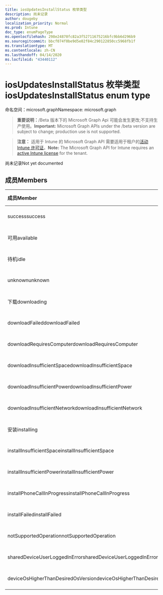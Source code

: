 ```yaml
---
title: iosUpdatesInstallStatus 枚举类型
description: 尚未记录
author: dougeby
localization_priority: Normal
ms.prod: Intune
doc_type: enumPageType
ms.openlocfilehash: 298e24870fc82a3f52711675216bfc9bb6d296b9
ms.sourcegitcommit: bbcf074f0be9d5e02f84c290122850cc5968fb1f
ms.translationtype: MT
ms.contentlocale: zh-CN
ms.lasthandoff: 04/14/2020
ms.locfileid: "43440112"
---
```

# <a name="iosupdatesinstallstatus-enum-type"></a><span data-ttu-id="f2a8d-103">iosUpdatesInstallStatus 枚举类型</span><span class="sxs-lookup"><span data-stu-id="f2a8d-103">iosUpdatesInstallStatus enum type</span></span>

<span data-ttu-id="f2a8d-104">命名空间：microsoft.graph</span><span class="sxs-lookup"><span data-stu-id="f2a8d-104">Namespace: microsoft.graph</span></span>

> <span data-ttu-id="f2a8d-105">**重要说明：**/Beta 版本下的 Microsoft Graph Api 可能会发生更改;不支持生产使用。</span><span class="sxs-lookup"><span data-stu-id="f2a8d-105">**Important:** Microsoft Graph APIs under the /beta version are subject to change; production use is not supported.</span></span>

> <span data-ttu-id="f2a8d-106">**注意：** 适用于 Intune 的 Microsoft Graph API 需要适用于租户的[活动 Intune 许可证](https://go.microsoft.com/fwlink/?linkid=839381)。</span><span class="sxs-lookup"><span data-stu-id="f2a8d-106">**Note:** The Microsoft Graph API for Intune requires an [active Intune license](https://go.microsoft.com/fwlink/?linkid=839381) for the tenant.</span></span>

<span data-ttu-id="f2a8d-107">尚未记录</span><span class="sxs-lookup"><span data-stu-id="f2a8d-107">Not yet documented</span></span>

## <a name="members"></a><span data-ttu-id="f2a8d-108">成员</span><span class="sxs-lookup"><span data-stu-id="f2a8d-108">Members</span></span>
|<span data-ttu-id="f2a8d-109">成员</span><span class="sxs-lookup"><span data-stu-id="f2a8d-109">Member</span></span>|<span data-ttu-id="f2a8d-110">值</span><span class="sxs-lookup"><span data-stu-id="f2a8d-110">Value</span></span>|<span data-ttu-id="f2a8d-111">说明</span><span class="sxs-lookup"><span data-stu-id="f2a8d-111">Description</span></span>|
|:---|:---|:---|
|<span data-ttu-id="f2a8d-112">success</span><span class="sxs-lookup"><span data-stu-id="f2a8d-112">success</span></span>|<span data-ttu-id="f2a8d-113">0</span><span class="sxs-lookup"><span data-stu-id="f2a8d-113">0</span></span>|<span data-ttu-id="f2a8d-114">尚未记录</span><span class="sxs-lookup"><span data-stu-id="f2a8d-114">Not yet documented</span></span>|
|<span data-ttu-id="f2a8d-115">可用</span><span class="sxs-lookup"><span data-stu-id="f2a8d-115">available</span></span>|<span data-ttu-id="f2a8d-116">1</span><span class="sxs-lookup"><span data-stu-id="f2a8d-116">1</span></span>|<span data-ttu-id="f2a8d-117">尚未记录</span><span class="sxs-lookup"><span data-stu-id="f2a8d-117">Not yet documented</span></span>|
|<span data-ttu-id="f2a8d-118">待机</span><span class="sxs-lookup"><span data-stu-id="f2a8d-118">idle</span></span>|<span data-ttu-id="f2a8d-119">双面</span><span class="sxs-lookup"><span data-stu-id="f2a8d-119">2</span></span>|<span data-ttu-id="f2a8d-120">尚未记录</span><span class="sxs-lookup"><span data-stu-id="f2a8d-120">Not yet documented</span></span>|
|<span data-ttu-id="f2a8d-121">unknown</span><span class="sxs-lookup"><span data-stu-id="f2a8d-121">unknown</span></span>|<span data-ttu-id="f2a8d-122">第三章</span><span class="sxs-lookup"><span data-stu-id="f2a8d-122">3</span></span>|<span data-ttu-id="f2a8d-123">尚未记录</span><span class="sxs-lookup"><span data-stu-id="f2a8d-123">Not yet documented</span></span>|
|<span data-ttu-id="f2a8d-124">下载</span><span class="sxs-lookup"><span data-stu-id="f2a8d-124">downloading</span></span>|<span data-ttu-id="f2a8d-125">-2016330712</span><span class="sxs-lookup"><span data-stu-id="f2a8d-125">-2016330712</span></span>|<span data-ttu-id="f2a8d-126">尚未记录</span><span class="sxs-lookup"><span data-stu-id="f2a8d-126">Not yet documented</span></span>|
|<span data-ttu-id="f2a8d-127">downloadFailed</span><span class="sxs-lookup"><span data-stu-id="f2a8d-127">downloadFailed</span></span>|<span data-ttu-id="f2a8d-128">-2016330711</span><span class="sxs-lookup"><span data-stu-id="f2a8d-128">-2016330711</span></span>|<span data-ttu-id="f2a8d-129">尚未记录</span><span class="sxs-lookup"><span data-stu-id="f2a8d-129">Not yet documented</span></span>|
|<span data-ttu-id="f2a8d-130">downloadRequiresComputer</span><span class="sxs-lookup"><span data-stu-id="f2a8d-130">downloadRequiresComputer</span></span>|<span data-ttu-id="f2a8d-131">-2016330710</span><span class="sxs-lookup"><span data-stu-id="f2a8d-131">-2016330710</span></span>|<span data-ttu-id="f2a8d-132">尚未记录</span><span class="sxs-lookup"><span data-stu-id="f2a8d-132">Not yet documented</span></span>|
|<span data-ttu-id="f2a8d-133">downloadInsufficientSpace</span><span class="sxs-lookup"><span data-stu-id="f2a8d-133">downloadInsufficientSpace</span></span>|<span data-ttu-id="f2a8d-134">-2016330709</span><span class="sxs-lookup"><span data-stu-id="f2a8d-134">-2016330709</span></span>|<span data-ttu-id="f2a8d-135">尚未记录</span><span class="sxs-lookup"><span data-stu-id="f2a8d-135">Not yet documented</span></span>|
|<span data-ttu-id="f2a8d-136">downloadInsufficientPower</span><span class="sxs-lookup"><span data-stu-id="f2a8d-136">downloadInsufficientPower</span></span>|<span data-ttu-id="f2a8d-137">-2016330708</span><span class="sxs-lookup"><span data-stu-id="f2a8d-137">-2016330708</span></span>|<span data-ttu-id="f2a8d-138">尚未记录</span><span class="sxs-lookup"><span data-stu-id="f2a8d-138">Not yet documented</span></span>|
|<span data-ttu-id="f2a8d-139">downloadInsufficientNetwork</span><span class="sxs-lookup"><span data-stu-id="f2a8d-139">downloadInsufficientNetwork</span></span>|<span data-ttu-id="f2a8d-140">-2016330707</span><span class="sxs-lookup"><span data-stu-id="f2a8d-140">-2016330707</span></span>|<span data-ttu-id="f2a8d-141">尚未记录</span><span class="sxs-lookup"><span data-stu-id="f2a8d-141">Not yet documented</span></span>|
|<span data-ttu-id="f2a8d-142">安装</span><span class="sxs-lookup"><span data-stu-id="f2a8d-142">installing</span></span>|<span data-ttu-id="f2a8d-143">-2016330706</span><span class="sxs-lookup"><span data-stu-id="f2a8d-143">-2016330706</span></span>|<span data-ttu-id="f2a8d-144">尚未记录</span><span class="sxs-lookup"><span data-stu-id="f2a8d-144">Not yet documented</span></span>|
|<span data-ttu-id="f2a8d-145">installInsufficientSpace</span><span class="sxs-lookup"><span data-stu-id="f2a8d-145">installInsufficientSpace</span></span>|<span data-ttu-id="f2a8d-146">-2016330705</span><span class="sxs-lookup"><span data-stu-id="f2a8d-146">-2016330705</span></span>|<span data-ttu-id="f2a8d-147">尚未记录</span><span class="sxs-lookup"><span data-stu-id="f2a8d-147">Not yet documented</span></span>|
|<span data-ttu-id="f2a8d-148">installInsufficientPower</span><span class="sxs-lookup"><span data-stu-id="f2a8d-148">installInsufficientPower</span></span>|<span data-ttu-id="f2a8d-149">-2016330704</span><span class="sxs-lookup"><span data-stu-id="f2a8d-149">-2016330704</span></span>|<span data-ttu-id="f2a8d-150">尚未记录</span><span class="sxs-lookup"><span data-stu-id="f2a8d-150">Not yet documented</span></span>|
|<span data-ttu-id="f2a8d-151">installPhoneCallInProgress</span><span class="sxs-lookup"><span data-stu-id="f2a8d-151">installPhoneCallInProgress</span></span>|<span data-ttu-id="f2a8d-152">-2016330703</span><span class="sxs-lookup"><span data-stu-id="f2a8d-152">-2016330703</span></span>|<span data-ttu-id="f2a8d-153">尚未记录</span><span class="sxs-lookup"><span data-stu-id="f2a8d-153">Not yet documented</span></span>|
|<span data-ttu-id="f2a8d-154">installFailed</span><span class="sxs-lookup"><span data-stu-id="f2a8d-154">installFailed</span></span>|<span data-ttu-id="f2a8d-155">-2016330702</span><span class="sxs-lookup"><span data-stu-id="f2a8d-155">-2016330702</span></span>|<span data-ttu-id="f2a8d-156">尚未记录</span><span class="sxs-lookup"><span data-stu-id="f2a8d-156">Not yet documented</span></span>|
|<span data-ttu-id="f2a8d-157">notSupportedOperation</span><span class="sxs-lookup"><span data-stu-id="f2a8d-157">notSupportedOperation</span></span>|<span data-ttu-id="f2a8d-158">-2016330701</span><span class="sxs-lookup"><span data-stu-id="f2a8d-158">-2016330701</span></span>|<span data-ttu-id="f2a8d-159">尚未记录</span><span class="sxs-lookup"><span data-stu-id="f2a8d-159">Not yet documented</span></span>|
|<span data-ttu-id="f2a8d-160">sharedDeviceUserLoggedInError</span><span class="sxs-lookup"><span data-stu-id="f2a8d-160">sharedDeviceUserLoggedInError</span></span>|<span data-ttu-id="f2a8d-161">-2016330699</span><span class="sxs-lookup"><span data-stu-id="f2a8d-161">-2016330699</span></span>|<span data-ttu-id="f2a8d-162">尚未记录</span><span class="sxs-lookup"><span data-stu-id="f2a8d-162">Not yet documented</span></span>|
|<span data-ttu-id="f2a8d-163">deviceOsHigherThanDesiredOsVersion</span><span class="sxs-lookup"><span data-stu-id="f2a8d-163">deviceOsHigherThanDesiredOsVersion</span></span>|<span data-ttu-id="f2a8d-164">-2016330696</span><span class="sxs-lookup"><span data-stu-id="f2a8d-164">-2016330696</span></span>|<span data-ttu-id="f2a8d-165">尚未记录</span><span class="sxs-lookup"><span data-stu-id="f2a8d-165">Not yet documented</span></span>|



